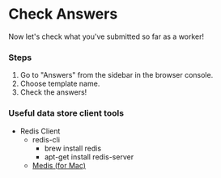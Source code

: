 # Check Answers

Now let's check what you've submitted so far as a worker!

### Steps

1. Go to "Answers" from the sidebar in the browser console.
2. Choose template name.
3. Check the answers!

### Useful data store client tools

- Redis Client
  - redis-cli
    - brew install redis
    - apt-get install redis-server
  - [Medis (for Mac)](https://github.com/luin/medis)
